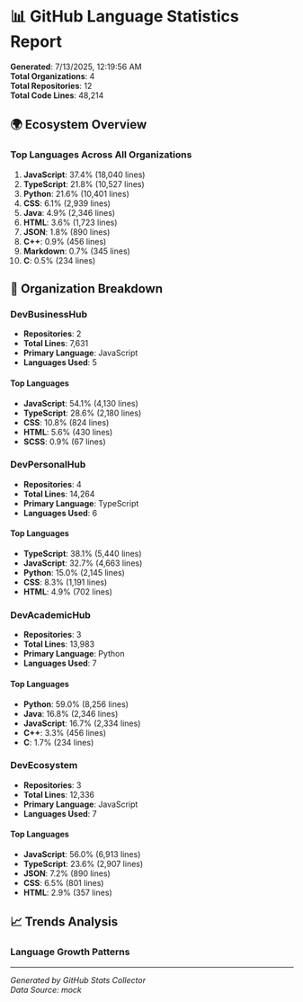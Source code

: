 # 📊 GitHub Language Statistics Report

**Generated**: 7/13/2025, 12:19:56 AM  
**Total Organizations**: 4  
**Total Repositories**: 12  
**Total Code Lines**: 48,214

## 🌍 Ecosystem Overview

### Top Languages Across All Organizations
1. **JavaScript**: 37.4% (18,040 lines)
2. **TypeScript**: 21.8% (10,527 lines)
3. **Python**: 21.6% (10,401 lines)
4. **CSS**: 6.1% (2,939 lines)
5. **Java**: 4.9% (2,346 lines)
6. **HTML**: 3.6% (1,723 lines)
7. **JSON**: 1.8% (890 lines)
8. **C++**: 0.9% (456 lines)
9. **Markdown**: 0.7% (345 lines)
10. **C**: 0.5% (234 lines)

## 🏢 Organization Breakdown


### DevBusinessHub
- **Repositories**: 2
- **Total Lines**: 7,631
- **Primary Language**: JavaScript
- **Languages Used**: 5

#### Top Languages
- **JavaScript**: 54.1% (4,130 lines)
- **TypeScript**: 28.6% (2,180 lines)
- **CSS**: 10.8% (824 lines)
- **HTML**: 5.6% (430 lines)
- **SCSS**: 0.9% (67 lines)


### DevPersonalHub
- **Repositories**: 4
- **Total Lines**: 14,264
- **Primary Language**: TypeScript
- **Languages Used**: 6

#### Top Languages
- **TypeScript**: 38.1% (5,440 lines)
- **JavaScript**: 32.7% (4,663 lines)
- **Python**: 15.0% (2,145 lines)
- **CSS**: 8.3% (1,191 lines)
- **HTML**: 4.9% (702 lines)


### DevAcademicHub
- **Repositories**: 3
- **Total Lines**: 13,983
- **Primary Language**: Python
- **Languages Used**: 7

#### Top Languages
- **Python**: 59.0% (8,256 lines)
- **Java**: 16.8% (2,346 lines)
- **JavaScript**: 16.7% (2,334 lines)
- **C++**: 3.3% (456 lines)
- **C**: 1.7% (234 lines)


### DevEcosystem
- **Repositories**: 3
- **Total Lines**: 12,336
- **Primary Language**: JavaScript
- **Languages Used**: 7

#### Top Languages
- **JavaScript**: 56.0% (6,913 lines)
- **TypeScript**: 23.6% (2,907 lines)
- **JSON**: 7.2% (890 lines)
- **CSS**: 6.5% (801 lines)
- **HTML**: 2.9% (357 lines)


## 📈 Trends Analysis


### Language Growth Patterns



---

*Generated by GitHub Stats Collector*  
*Data Source: mock*
